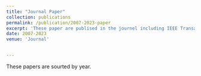 ```yaml
---
title: "Journal Paper"
collection: publications
permalink: /publication/2007-2023-paper
excerpt: 'These paper are publised in the journel including IEEE Transactions on Cybernetics, IEEE Transactions on Vehicular Technology, IEEE/ACM Transactions on Audio, Speech, and Language Processing, IEEE Transactions on Signal Processing, IEEE Sensors Journal, IEEE Transactions on Instrumentation and Measurement, IEEE Transactions on Circuits and Systems II: Express Briefs, IEEE Signal Processing Letters, Signal Processing, Digital Signal Processing, Journal of the Franklin Institute, etc. '
date: 2007-2023
venue: 'Journal'


---
```

These papers are sourted by year.





